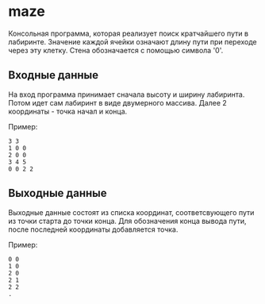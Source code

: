 # maze

Консольная программа, которая реализует поиск кратчайшего пути в лабиринте.
Значение каждой ячейки означают длину пути при переходе через эту клетку.
Стена обозначается с помощью символа '0'.

## Входные данные

На вход программа принимает сначала высоту и ширину лабиринта.
Потом идет сам лабиринт в виде двумерного массива.
Далее 2 координаты - точка начал и конца.

Пример:
```
3 3
1 0 0
2 0 0
3 4 5
0 0 2 2
```

## Выходные данные

Выходные данные состоят из списка координат, соответсвующего пути из точки старта до точки конца.
Для обозначения конца вывода пути, после последней координаты добавляется точка.

Пример:
```
0 0
1 0
2 0
2 1
2 2
.
```
